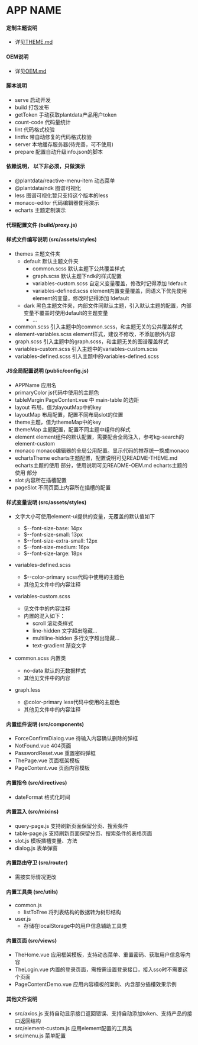 # APP NAME

#### 定制主题说明
- 详见[THEME.md](./docs/THEME.md)

#### OEM说明
- 详见[OEM.md](./docs/OEM.md)

#### 脚本说明
- serve 启动开发
- build 打包发布
- getToken 手动获取plantdata产品用户token
- count-code 代码量统计
- lint 代码格式校验
- lintfix 带自动修复的代码格式校验
- server 本地缓存服务器(待完善，可不使用)
- prepare 配置自动升级info.json的脚本

#### 依赖说明， 以下非必须，只做演示
- @plantdata/reactive-menu-item 动态菜单
- @plantdata/ndk 图谱可视化
- less 图谱可视化暂只支持这个版本的less
- monaco-editor 代码编辑器使用演示
- echarts 主题定制演示

#### 代理配置文件 (build/proxy.js)

#### 样式文件编写说明 (src/assets/styles)
- themes 主题文件夹
    - default 默认主题文件夹
        - common.scss 默认主题下公共覆盖样式
        - graph.scss 默认主题下ndk的样式配置
        - variables-custom.scss 自定义变量覆盖，修改时记得添加 !default
        - variables-defined.scss element内置变量覆盖，同语义下优先使用element的变量，修改时记得添加 !default
    - dark 黑色主题文件夹，内部文件同默认主题，引入默认主题的配置，内部变量不覆盖时使用default的主题变量
        - ...
- common.scss 引入主题中的common.scss，和主题无关的公共覆盖样式
- element-variables.scss  element样式，建议不修改，不添加额外内容
- graph.scss 引入主题中的graph.scss，和主题无关的图谱覆盖样式
- variables-custom.scss 引入主题中的variables-custom.scss
- variables-defined.scss 引入主题中的variables-defined.scss

#### JS全局配置说明 (public/config.js)
- APPName 应用名
- primaryColor js代码中使用的主题色
- tableMargin PageContent.vue 中 main-table 的边距
- layout 布局，值为layoutMap中的key
- layoutMap 布局配置，配置不同布局slot的位置
- theme主题，值为themeMap中的key
- themeMap 主题配置，配置不同主题中组件的样式
- element element组件的默认配置，需要配合全局注入，参考kg-search的element-custom
- monaco monaco编辑器的全局公用配置。显示代码的推荐统一换成monaco
- echartsTheme echarts主题配置，配置说明可见README-THEME.md  echarts主题的使用 部分，使用说明可见README-OEM.md echarts主题的使用 部分
- slot 内容所在插槽配置
- pageSlot 不同页面上内容所在插槽的配置

#### 样式变量说明 (src/assets/styles)
- 文字大小可使用element-ui提供的变量，无覆盖的默认值如下
    - $--font-size-base: 14px
    - $--font-size-small: 13px
    - $--font-size-extra-small: 12px
    - $--font-size-medium: 16px
    - $--font-size-large: 18px

- variables-defined.scss
    - $--color-primary scss代码中使用的主题色
    - 其他见文件中的内容注释
    
- variables-custom.scss
    - 见文件中的内容注释
    - 内置的混入如下：
        - scroll 滚动条样式
        - line-hidden 文字超出隐藏...
        - multiline-hidden 多行文字超出隐藏... 
        - text-gradient 渐变文字
    
- common.scss 内置类
    - no-data 默认的无数据样式
    - 其他见文件中的内容

- graph.less
    - @color-primary less代码中使用的主题色
    - 其他见文件中的内容注释

#### 内置组件说明 (src/components)
- ForceConfirmDialog.vue 待输入内容确认删除的弹框
- NotFound.vue 404页面
- PasswordReset.vue 重置密码弹框
- ThePage.vue 页面框架模板
- PageContent.vue 页面内容模板

#### 内置指令 (src/directives)
- dateFormat 格式化时间

#### 内置混入 (src/mixins)
- query-page.js 支持刷新页面保留分页、搜索条件
- table-page.js 支持刷新页面保留分页、搜索条件的表格页面
- slot.js 模板插槽变量、方法
- dialog.js 表单弹窗

#### 内置路由守卫 (src/router) 
- 需按实际情况更改

#### 内置工具类 (src/utils) 
- common.js
    - listToTree 将列表结构的数据转为树形结构
- user.js
    - 存储在localStorage中的用户信息辅助工具类
    
#### 内置页面 (src/views) 
- TheHome.vue 应用框架模板，支持动态菜单、重置密码、获取用户信息等内容
- TheLogin.vue 内置的登录页面，需按需设置登录接口，接入sso时不需要这个页面
- PageContentDemo.vue 应用内容模板的案例、内含部分插槽效果示例

#### 其他文件说明
- src/axios.js 支持自动显示接口返回错误、支持自动添加token、支持产品的接口返回结构
- src/element-custom.js 应用element配置的工具类
- src/menu.js 菜单配置
